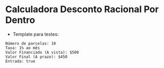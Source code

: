 # Calculadora Desconto Racional Por Dentro

- Template para testes:

```
Número de parcelas: 10
Taxa: 1% ao mês
Valor Financiado (A vista): $500
Valor Final (A prazo): $450
Entrada: true
```